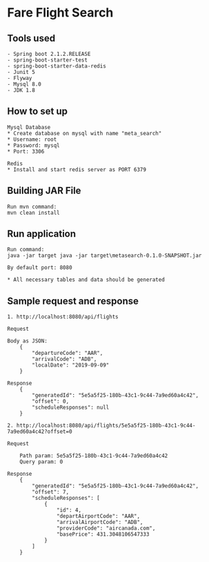 # Fare Flight Search

## Tools used
    - Spring boot 2.1.2.RELEASE
    - spring-boot-starter-test
    - spring-boot-starter-data-redis
    - Junit 5
    - Flyway
    - Mysql 8.0
    - JDK 1.8
    
## How to set up
    Mysql Database
    * Create database on mysql with name "meta_search"
    * Username: root
    * Password: mysql
    * Port: 3306
    
    Redis
    * Install and start redis server as PORT 6379

## Building JAR File
    
    Run mvn command:
    mvn clean install
    
## Run application
     
    Run command: 
    java -jar target java -jar target\metasearch-0.1.0-SNAPSHOT.jar  
    
    By default port: 8080
    
    * All necessary tables and data should be generated
    
## Sample request and response
    
    1. http://localhost:8080/api/flights   
    
    Request
    
    Body as JSON: 
        {
            "departureCode": "AAR",
            "arrivalCode": "ADB",
            "localDate": "2019-09-09"
        }
        
    Response     
        {
            "generatedId": "5e5a5f25-180b-43c1-9c44-7a9ed60a4c42",
            "offset": 0,
            "scheduleResponses": null
        }
    
    2. http://localhost:8080/api/flights/5e5a5f25-180b-43c1-9c44-7a9ed60a4c42?offset=0
    
    Request
    
        Path param: 5e5a5f25-180b-43c1-9c44-7a9ed60a4c42
        Query param: 0
        
    Response
        {
            "generatedId": "5e5a5f25-180b-43c1-9c44-7a9ed60a4c42",
            "offset": 7,
            "scheduleResponses": [
                {
                    "id": 4,
                    "departAirportCode": "AAR",
                    "arrivalAirportCode": "ADB",
                    "providerCode": "aircanada.com",
                    "basePrice": 431.3048106547333
                }
            ]
        }
